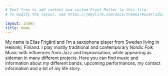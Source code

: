 ```yaml
---
# Feel free to add content and custom Front Matter to this file.
# To modify the layout, see https://jekyllrb.com/docs/themes/#overriding-theme-defaults

layout: index
title: Home
---
```


My name is Elias Frigård and I’m a saxophone player from Sweden living in Helsinki, Finland. I play mostly traditional and contemporary Nordic Folk Music with influences from Jazz and Improvisation, while appearing as sideman in many different projects. Here you can find music and information about my different bands, upcoming performances, my contact information and a bit of my life story.